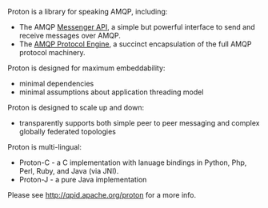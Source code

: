 
Proton is a library for speaking AMQP, including:

- The AMQP [Messenger API](messenger/index.html), a simple but powerful interface to send and receive
  messages over AMQP.
- The [AMQP Protocol Engine](engine/engine.html), a succinct encapsulation of the full
  AMQP protocol machinery.

Proton is designed for maximum embeddability:

- minimal dependencies
- minimal assumptions about application threading model

Proton is designed to scale up and down:

- transparently supports both simple peer to peer messaging and complex
globally federated topologies

Proton is multi-lingual:

- Proton-C - a C implementation with lanuage bindings in Python, Php, Perl,
Ruby, and Java (via JNI).
- Proton-J - a pure Java implementation

Please see http://qpid.apache.org/proton for a more info.


